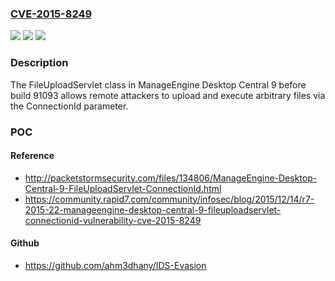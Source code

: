 ### [CVE-2015-8249](https://cve.mitre.org/cgi-bin/cvename.cgi?name=CVE-2015-8249)
![](https://img.shields.io/static/v1?label=Product&message=n%2Fa&color=blue)
![](https://img.shields.io/static/v1?label=Version&message=n%2Fa&color=blue)
![](https://img.shields.io/static/v1?label=Vulnerability&message=n%2Fa&color=brighgreen)

### Description

The FileUploadServlet class in ManageEngine Desktop Central 9 before build 91093 allows remote attackers to upload and execute arbitrary files via the ConnectionId parameter.

### POC

#### Reference
- http://packetstormsecurity.com/files/134806/ManageEngine-Desktop-Central-9-FileUploadServlet-ConnectionId.html
- https://community.rapid7.com/community/infosec/blog/2015/12/14/r7-2015-22-manageengine-desktop-central-9-fileuploadservlet-connectionid-vulnerability-cve-2015-8249

#### Github
- https://github.com/ahm3dhany/IDS-Evasion

